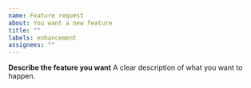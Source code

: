 ```yaml
---
name: Feature request
about: You want a new feature
title: ""
labels: enhancement
assignees: ""
---
```


**Describe the feature you want**
A clear description of what you want to happen.
